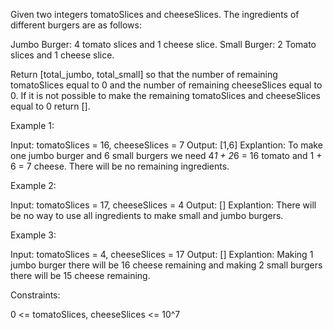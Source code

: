 Given two integers tomatoSlices and cheeseSlices. The ingredients of
different burgers are as follows:


Jumbo Burger: 4 tomato slices and 1 cheese slice.
Small Burger: 2 Tomato slices and 1 cheese slice.


Return [total_jumbo, total_small] so that the number of remaining
tomatoSlices equal to 0 and the number of remaining cheeseSlices equal to 0.
If it is not possible to make the remaining tomatoSlices and cheeseSlices
equal to 0 return [].


Example 1:


Input: tomatoSlices = 16, cheeseSlices = 7
Output: [1,6]
Explantion: To make one jumbo burger and 6 small burgers we need 4*1 + 2*6 =
16 tomato and 1 + 6 = 7 cheese.
There will be no remaining ingredients.


Example 2:


Input: tomatoSlices = 17, cheeseSlices = 4
Output: []
Explantion: There will be no way to use all ingredients to make small and
jumbo burgers.


Example 3:


Input: tomatoSlices = 4, cheeseSlices = 17
Output: []
Explantion: Making 1 jumbo burger there will be 16 cheese remaining and
making 2 small burgers there will be 15 cheese remaining.



Constraints:


0 <= tomatoSlices, cheeseSlices <= 10^7




